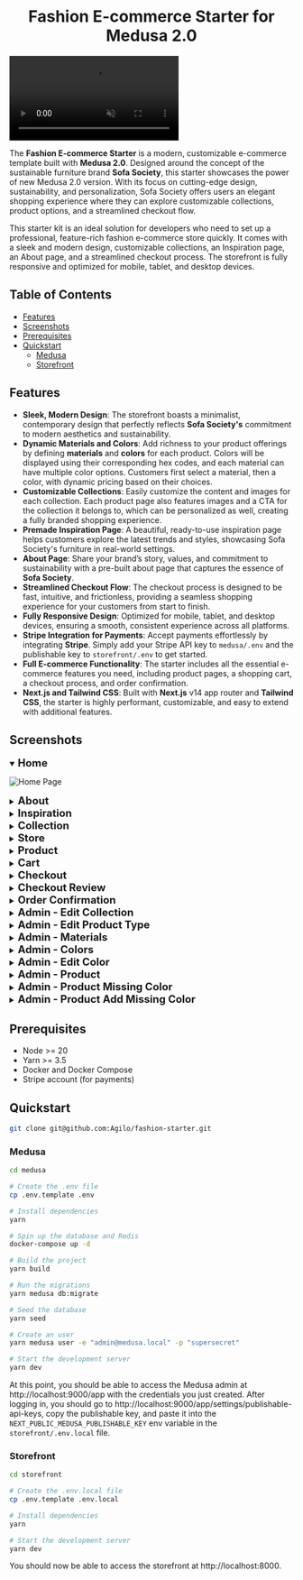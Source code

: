 <h1 align="center">Fashion E-commerce Starter for Medusa 2.0</h1>

<video src="https://github.com/user-attachments/assets/e27fd9b9-f902-4927-9a64-0ac1689b3429" controls="controls" muted="muted" playsinline="playsinline"></video>

The **Fashion E-commerce Starter** is a modern, customizable e-commerce template built with **Medusa 2.0**. Designed around the concept of the sustainable furniture brand **Sofa Society**, this starter showcases the power of new Medusa 2.0 version. With its focus on cutting-edge design, sustainability, and personalization, Sofa Society offers users an elegant shopping experience where they can explore customizable collections, product options, and a streamlined checkout flow.

This starter kit is an ideal solution for developers who need to set up a professional, feature-rich fashion e-commerce store quickly. It comes with a sleek and modern design, customizable collections, an Inspiration page, an About page, and a streamlined checkout process. The storefront is fully responsive and optimized for mobile, tablet, and desktop devices.

<h2>Table of Contents</h2>

- [Features](#features)
- [Screenshots](#screenshots)
- [Prerequisites](#prerequisites)
- [Quickstart](#quickstart)
  - [Medusa](#medusa)
  - [Storefront](#storefront)

## Features

- **Sleek, Modern Design**: The storefront boasts a minimalist, contemporary design that perfectly reflects **Sofa Society's** commitment to modern aesthetics and sustainability.
- **Dynamic Materials and Colors**: Add richness to your product offerings by defining **materials** and **colors** for each product. Colors will be displayed using their corresponding hex codes, and each material can have multiple color options. Customers first select a material, then a color, with dynamic pricing based on their choices.
- **Customizable Collections**: Easily customize the content and images for each collection. Each product page also features images and a CTA for the collection it belongs to, which can be personalized as well, creating a fully branded shopping experience.
- **Premade Inspiration Page**: A beautiful, ready-to-use inspiration page helps customers explore the latest trends and styles, showcasing Sofa Society's furniture in real-world settings.
- **About Page**: Share your brand’s story, values, and commitment to sustainability with a pre-built about page that captures the essence of **Sofa Society**.
- **Streamlined Checkout Flow**: The checkout process is designed to be fast, intuitive, and frictionless, providing a seamless shopping experience for your customers from start to finish.
- **Fully Responsive Design**: Optimized for mobile, tablet, and desktop devices, ensuring a smooth, consistent experience across all platforms.
- **Stripe Integration for Payments**: Accept payments effortlessly by integrating **Stripe**. Simply add your Stripe API key to `medusa/.env` and the publishable key to `storefront/.env` to get started.
- **Full E-commerce Functionality**: The starter includes all the essential e-commerce features you need, including product pages, a shopping cart, a checkout process, and order confirmation.
- **Next.js and Tailwind CSS**: Built with **Next.js** v14 app router and **Tailwind CSS**, the starter is highly performant, customizable, and easy to extend with additional features.

## Screenshots

<details open="open">
<summary><strong style="font-size: 1.15rem">Home</strong></summary>

![Home Page](./media/home.jpeg)
</details>

<details>
<summary><strong style="font-size: 1.15rem">About</strong></summary>

![About Page](./media/about.jpeg)
</details>

<details>
<summary><strong style="font-size: 1.15rem">Inspiration</strong></summary>

![Inspiration Page](./media/inspiration.jpeg)
</details>

<details>
<summary><strong style="font-size: 1.15rem">Collection</strong></summary>

![Collection Page](./media/collection.jpeg)
</details>

<details>
<summary><strong style="font-size: 1.15rem">Store</strong></summary>

![Store Page](./media/store.jpeg)
</details>

<details>
<summary><strong style="font-size: 1.15rem">Product</strong></summary>

![Product Page](./media/product.jpeg)
</details>

<details>
<summary><strong style="font-size: 1.15rem">Cart</strong></summary>

![Cart Page](./media/cart.jpeg)
</details>

<details>
<summary><strong style="font-size: 1.15rem">Checkout</strong></summary>

![Checkout Page](./media/checkout.jpeg)
</details>

<details>
<summary><strong style="font-size: 1.15rem">Checkout Review</strong></summary>

![Checkout Review Page](./media/checkout-review.jpeg)
</details>

<details>
<summary><strong style="font-size: 1.15rem">Order Confirmation</strong></summary>

![Order Confirmation Page](./media/order-confirmation.jpeg)
</details>

<details>
<summary><strong style="font-size: 1.15rem">Admin - Edit Collection</strong></summary>

![Admin - Edit Collection](./media/admin-collection.jpeg)
</details>

<details>
<summary><strong style="font-size: 1.15rem">Admin - Edit Product Type</strong></summary>

![Admin - Edit Product Type](./media/admin-product-type.jpeg)
</details>

<details>
<summary><strong style="font-size: 1.15rem">Admin - Materials</strong></summary>

![Admin - Materials](./media/admin-materials.jpeg)
</details>

<details>
<summary><strong style="font-size: 1.15rem">Admin - Colors</strong></summary>

![Admin - Colors](./media/admin-colors.jpeg)
</details>

<details>
<summary><strong style="font-size: 1.15rem">Admin - Edit Color</strong></summary>

![Admin - Edit Color](./media/admin-edit-color.jpeg)
</details>

<details>
<summary><strong style="font-size: 1.15rem">Admin - Product</strong></summary>

![Admin - Product](./media/admin-product.jpeg)
</details>

<details>
<summary><strong style="font-size: 1.15rem">Admin - Product Missing Color</strong></summary>

![Admin - Product Missing Color](./media/product-missing-color.jpeg)
</details>

<details>
<summary><strong style="font-size: 1.15rem">Admin - Product Add Missing Color</strong></summary>

![Admin - Product Add Missing Color](./media/product-add-missing-color.jpeg)
</details>

## Prerequisites

- Node >= 20
- Yarn >= 3.5
- Docker and Docker Compose
- Stripe account (for payments)

## Quickstart

```bash
git clone git@github.com:Agilo/fashion-starter.git
```

### Medusa

```bash
cd medusa

# Create the .env file
cp .env.template .env

# Install dependencies
yarn

# Spin up the database and Redis
docker-compose up -d

# Build the project
yarn build

# Run the migrations
yarn medusa db:migrate

# Seed the database
yarn seed

# Create an user
yarn medusa user -e "admin@medusa.local" -p "supersecret"

# Start the development server
yarn dev
```

At this point, you should be able to access the Medusa admin at http://localhost:9000/app with the credentials you just created. After logging in, you should go to http://localhost:9000/app/settings/publishable-api-keys, copy the publishable key, and paste it into the `NEXT_PUBLIC_MEDUSA_PUBLISHABLE_KEY` env variable in the `storefront/.env.local` file.

### Storefront

```bash
cd storefront

# Create the .env.local file
cp .env.template .env.local

# Install dependencies
yarn

# Start the development server
yarn dev
```

You should now be able to access the storefront at http://localhost:8000.
